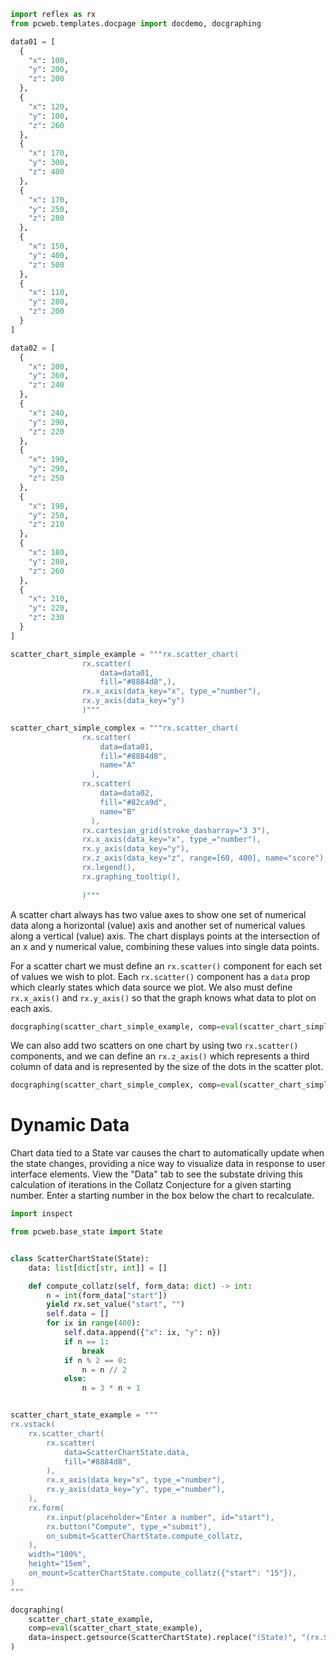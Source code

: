 ```python exec
import reflex as rx
from pcweb.templates.docpage import docdemo, docgraphing

data01 = [
  {
    "x": 100,
    "y": 200,
    "z": 200
  },
  {
    "x": 120,
    "y": 100,
    "z": 260
  },
  {
    "x": 170,
    "y": 300,
    "z": 400
  },
  {
    "x": 170,
    "y": 250,
    "z": 280
  },
  {
    "x": 150,
    "y": 400,
    "z": 500
  },
  {
    "x": 110,
    "y": 280,
    "z": 200
  }
]

data02 = [
  {
    "x": 200,
    "y": 260,
    "z": 240
  },
  {
    "x": 240,
    "y": 290,
    "z": 220
  },
  {
    "x": 190,
    "y": 290,
    "z": 250
  },
  {
    "x": 198,
    "y": 250,
    "z": 210
  },
  {
    "x": 180,
    "y": 280,
    "z": 260
  },
  {
    "x": 210,
    "y": 220,
    "z": 230
  }
]

scatter_chart_simple_example = """rx.scatter_chart(
                rx.scatter(
                    data=data01,
                    fill="#8884d8",),
                rx.x_axis(data_key="x", type_="number"), 
                rx.y_axis(data_key="y")
                )"""

scatter_chart_simple_complex = """rx.scatter_chart(
                rx.scatter(
                    data=data01,
                    fill="#8884d8",
                    name="A"
                  ),
                rx.scatter(
                    data=data02,
                    fill="#82ca9d",
                    name="B"
                  ),
                rx.cartesian_grid(stroke_dasharray="3 3"),
                rx.x_axis(data_key="x", type_="number"), 
                rx.y_axis(data_key="y"),
                rx.z_axis(data_key="z", range=[60, 400], name="score"),
                rx.legend(),
                rx.graphing_tooltip(),
                
                )"""

```

A scatter chart always has two value axes to show one set of numerical data along a horizontal (value) axis and another set of numerical values along a vertical (value) axis. The chart displays points at the intersection of an x and y numerical value, combining these values into single data points.

For a scatter chart we must define an `rx.scatter()` component for each set of values we wish to plot. Each `rx.scatter()` component has a `data` prop which clearly states which data source we plot. We also must define `rx.x_axis()` and `rx.y_axis()` so that the graph knows what data to plot on each axis.

```python eval
docgraphing(scatter_chart_simple_example, comp=eval(scatter_chart_simple_example), data =  "data01=" + str(data01))
```

We can also add two scatters on one chart by using two `rx.scatter()` components, and we can define an `rx.z_axis()` which represents a third column of data and is represented by the size of the dots in the scatter plot.

```python eval
docgraphing(scatter_chart_simple_complex, comp=eval(scatter_chart_simple_complex), data =  "data01=" + str(data01) + "&data02=" + str(data02))
```

# Dynamic Data


Chart data tied to a State var causes the chart to automatically update when the
state changes, providing a nice way to visualize data in response to user
interface elements. View the "Data" tab to see the substate driving this
calculation of iterations in the Collatz Conjecture for a given starting number.
Enter a starting number in the box below the chart to recalculate.

```python exec
import inspect

from pcweb.base_state import State


class ScatterChartState(State):
    data: list[dict[str, int]] = []

    def compute_collatz(self, form_data: dict) -> int:
        n = int(form_data["start"])
        yield rx.set_value("start", "")
        self.data = []
        for ix in range(400):
            self.data.append({"x": ix, "y": n})
            if n == 1:
                break
            if n % 2 == 0:
                n = n // 2
            else:
                n = 3 * n + 1


scatter_chart_state_example = """
rx.vstack(
    rx.scatter_chart(
        rx.scatter(
            data=ScatterChartState.data,
            fill="#8884d8",
        ),
        rx.x_axis(data_key="x", type_="number"),
        rx.y_axis(data_key="y", type_="number"),
    ),
    rx.form(
        rx.input(placeholder="Enter a number", id="start"),
        rx.button("Compute", type_="submit"),
        on_submit=ScatterChartState.compute_collatz,
    ),
    width="100%",
    height="15em",
    on_mount=ScatterChartState.compute_collatz({"start": "15"}),
)
"""
```

```python eval
docgraphing(
    scatter_chart_state_example,
    comp=eval(scatter_chart_state_example),
    data=inspect.getsource(ScatterChartState).replace("(State)", "(rx.State)"),
)
```